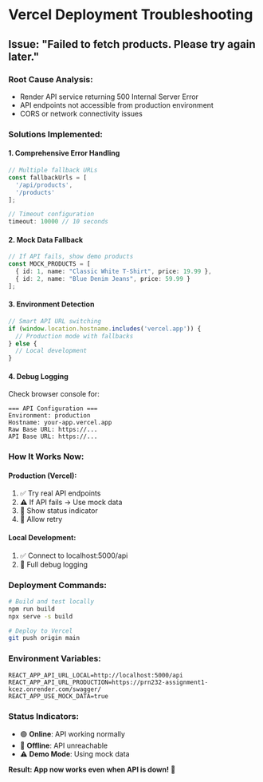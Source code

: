 # Vercel Deployment Troubleshooting

## Issue: "Failed to fetch products. Please try again later."

### Root Cause Analysis:
- Render API service returning 500 Internal Server Error
- API endpoints not accessible from production environment
- CORS or network connectivity issues

### Solutions Implemented:

#### 1. **Comprehensive Error Handling**
```typescript
// Multiple fallback URLs
const fallbackUrls = [
  '/api/products',
  '/products'
];

// Timeout configuration
timeout: 10000 // 10 seconds
```

#### 2. **Mock Data Fallback**
```typescript
// If API fails, show demo products
const MOCK_PRODUCTS = [
  { id: 1, name: "Classic White T-Shirt", price: 19.99 },
  { id: 2, name: "Blue Denim Jeans", price: 59.99 }
];
```

#### 3. **Environment Detection**
```typescript
// Smart API URL switching
if (window.location.hostname.includes('vercel.app')) {
  // Production mode with fallbacks
} else {
  // Local development
}
```

#### 4. **Debug Logging**
Check browser console for:
```
=== API Configuration ===
Environment: production
Hostname: your-app.vercel.app  
Raw Base URL: https://...
API Base URL: https://...
```

### How It Works Now:

#### **Production (Vercel):**
1. ✅ Try real API endpoints
2. ⚠️ If API fails → Use mock data
3. 📱 Show status indicator
4. 🔄 Allow retry

#### **Local Development:**
1. ✅ Connect to localhost:5000/api
2. 📝 Full debug logging

### Deployment Commands:
```bash
# Build and test locally
npm run build
npx serve -s build

# Deploy to Vercel
git push origin main
```

### Environment Variables:
```env
REACT_APP_API_URL_LOCAL=http://localhost:5000/api
REACT_APP_API_URL_PRODUCTION=https://prn232-assignment1-kcez.onrender.com/swagger/
REACT_APP_USE_MOCK_DATA=true
```

### Status Indicators:
- 🟢 **Online**: API working normally  
- 🔴 **Offline**: API unreachable
- ⚠️ **Demo Mode**: Using mock data

**Result: App now works even when API is down!** 🎉
